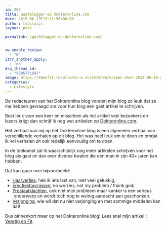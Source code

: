 ```yaml
---
id: 287
title: Gastblogger op Dokteronline.com
date: 2015-06-19T19:11:58+00:00
author: tvdsluijs
layout: post

permalink: /gastblogger-op-dokteronline-com/


vw_enable_review:
  - "0"
itrr_another_apply:
  - 'no'
dsq_thread_id:
  - "5605771547"
image: https://40enfit.resultants-e.nl/2015/06/Screen-Shot-2015-06-19-at-20.50.37.png
categories:
  - Lifestyle
---
```

De redacteuren van het Dokteronline blog vonden mijn blog zo leuk dat ze me hebben gevraagd om voor hun blog een gast artikel te schrijven.

Best leuk voor een keer en misschien als het artikel veel bezoekers en lezers krijgt dan schrijf ik nog wat artikelen op [Dokteronline.com](http://www.dokteronline.com/3243/).<!--more-->

Het verhaal van mij op het Dokteronline blog is een algemeen verhaal van verschillende verhalen op dit blog. Het was heel leuk om te doen en omdat ik vol verhalen zit ook redelijk eenvoudig om te doen.

In de toekomst zal ik waarschijnlijk nog meer artikelen schrijven voor het blog als gast en dan over diverse kwalen die een man in zijn 40+ jaren kan hebben.

Dat kan gaan over bijvoorbeeld:

  * [Haarverlies](http://www.dokteronline.com/haarverlies/3243/), heb ik iets last van, niet veel gelukkig;
  * [Erectiestoornissen](http://www.dokteronline.com/erectiestoornis/3243/), no worries, not my problem / thank god;
  * [Prostaatklachten](http://www.dokteronline.com/prostaatklachten/3243/), ook niet mijn probleem maar kanker is een serieus  onderwerp en wordt toch nog te weinig aandacht aan geschonken.
  * [Verjonging](http://www.dokteronline.com/testosteron-verjonging/3243/), wie wil dat nu niet verjonging en met sommige middelen kan dat!

Dus binnenkort meer op het Dokteronline blog! Lees snel mijn artikel : [Veertig en Fit](http://www.dokteronline.com/blog/veertig-en-fit/).